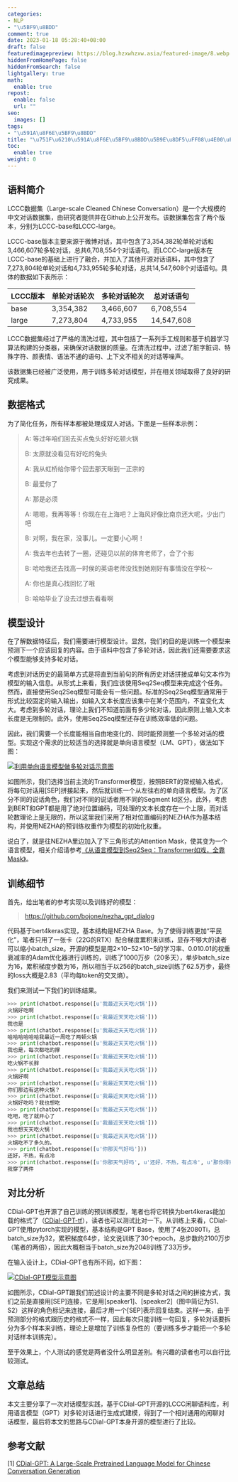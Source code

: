 ```yaml
---
categories:
- NLP
- "\u5BF9\u8BDD"
comment: true
date: 2023-01-18 05:28:40+08:00
draft: false
featuredimagepreview: https://blog.hzxwhzxw.asia/featured-image/8.webp
hiddenFromHomePage: false
hiddenFromSearch: false
lightgallery: true
math:
  enable: true
repost:
  enable: false
  url: ""
seo:
  images: []
tags:
- "\u591A\u8F6E\u5BF9\u8BDD"
title: "\u751F\u6210\u591A\u8F6E\u5BF9\u8BDD\u5B9E\u8DF5\uFF08\u4E00\uFF09"
toc:
  enable: true
weight: 0
---
```


## 语料简介

LCCC数据集（Large-scale Cleaned Chinese Conversation）是一个大规模的中文对话数据集，由研究者提供并在Github上公开发布。该数据集包含了两个版本，分别为LCCC-base和LCCC-large。

LCCC-base版本主要来源于微博对话，其中包含了3,354,382轮单轮对话和3,466,607轮多轮对话，总共6,708,554个对话语句。而LCCC-large版本在LCCC-base的基础上进行了融合，并加入了其他开源对话语料，其中包含了7,273,804轮单轮对话和4,733,955轮多轮对话，总共14,547,608个对话语句。具体的数据如下表所示：

| LCCC版本 | 单轮对话轮次 | 多轮对话轮次 | 总对话语句 |
| -------- | ------------ | ------------ | ---------- |
| base     | 3,354,382    | 3,466,607    | 6,708,554  |
| large    | 7,273,804    | 4,733,955    | 14,547,608 |

LCCC数据集经过了严格的清洗过程，其中包括了一系列手工规则和基于机器学习算法构建的分类器，来确保对话数据的质量。在清洗过程中，过滤了脏字脏词、特殊字符、颜表情、语法不通的语句、上下文不相关的对话等噪声。

该数据集已经被广泛使用，用于训练多轮对话模型，并在相关领域取得了良好的研究成果。

## 数据格式

为了简化任务，所有样本都被处理成双人对话。下面是一些样本示例：

>A: 等过年咱们回去买点兔头好好吃顿火锅
>
>B: 太原就没看见有好吃的兔头
>
>A: 我从虹桥给你带个回去那天瞅到一正宗的
>
>B: 最爱你了
>
>A: 那是必须
>
>A: 嗯嗯，我再等等！你现在在上海吧？上海风好像比南京还大呢，少出门吧
>
>B: 对啊，我在家，没事儿。一定要小心啊！
>
>A: 我去年也去转了一圈，还碰见以前的体育老师了，合了个影
>
>B: 哈哈我还去找高一时侯的英语老师没找到她刚好有事情没在学校～
>
>A: 你也是真心找回忆了哦
>
>B: 哈哈毕业了没去过想去看看啊

## 模型设计

在了解数据特征后，我们需要进行模型设计。显然，我们的目的是训练一个模型来预测下一个应该回复的内容。由于语料中包含了多轮对话，因此我们还需要要求这个模型能够支持多轮对话。

考虑到对话历史的最简单方式是将直到当前句的所有历史对话拼接成单句文本作为模型的输入信息。从形式上来看，我们应该使用Seq2Seq模型来完成这个任务。然而，直接使用Seq2Seq模型可能会有一些问题。标准的Seq2Seq模型通常用于形式比较固定的输入输出，如输入文本长度应该集中在某个范围内，不宜变化太大。考虑到多轮对话，理论上我们不知道前面有多少轮对话，因此原则上输入文本长度是无限制的。此外，使用Seq2Seq模型还存在训练效率低的问题。

因此，我们需要一个长度能相当自由地变化的、同时能预测整一个多轮对话的模型。实现这个需求的比较适当的选择就是单向语言模型（LM、GPT），做法如下图：

[![利用单向语言模型做多轮对话示意图](https://image-1304916025.cos.ap-nanjing.myqcloud.com/typora-603395458.png)](https://kexue.fm/usr/uploads/2020/09/603395458.png)

如图所示，我们选择当前主流的Transformer模型，按照BERT的常规输入格式，将每句对话用[SEP]拼接起来，然后就训练一个从左往右的单向语言模型。为了区分不同的说话角色，我们对不同的说话者用不同的Segment Id区分。此外，考虑到BERT和GPT都是用了绝对位置编码，可处理的文本长度存在一个上限，而对话轮数理论上是无限的，所以这里我们采用了相对位置编码的NEZHA作为基本结构，并使用NEZHA的预训练权重作为模型的初始化权重。

说白了，就是往NEZHA里边加入了下三角形式的Attention Mask，使其变为一个语言模型，相关介绍请参考[《从语言模型到Seq2Seq：Transformer如戏，全靠Mask》](https://kexue.fm/archives/6933)。

## 训练细节

首先，给出笔者的参考实现以及训练好的模型：

> https://github.com/bojone/nezha_gpt_dialog

代码基于bert4keras实现，基本结构是NEZHA Base。为了使得训练更加“平民化”，笔者只用了一张卡（22G的RTX）配合梯度累积来训练，显存不够大的读者可以缩小batch_size。开源的模型是用2×10−52×10−5的学习率、0.010.01的权重衰减率的Adam优化器进行训练的，训练了1000万步（20多天），单步batch_size为16，累积梯度步数为16，所以相当于以256的batch_size训练了62.5万步，最终的loss大概是2.83（平均每token的交叉熵）。

我们来测试一下我们的训练结果。

```python
>>> print(chatbot.response([u'我最近天天吃火锅']))
火锅好吃啊
>>> print(chatbot.response([u'我最近天天吃火锅']))
我也是
>>> print(chatbot.response([u'我最近天天吃火锅']))
哈哈哈哈哈哈我最近一周吃了两顿火锅
>>> print(chatbot.response([u'我最近天天吃火锅']))
我也是，每次都吃的撑
>>> print(chatbot.response([u'我最近天天吃火锅']))
吃火锅不长胖
>>> print(chatbot.response([u'我最近天天吃火锅']))
火锅好啊
>>> print(chatbot.response([u'我最近天天吃火锅']))
你们那边有这种火锅？
>>> print(chatbot.response([u'我最近天天吃火锅']))
火锅好吃吗？我也想吃
>>> print(chatbot.response([u'我最近天天吃火锅']))
吃吧，吃了就开心了
>>> print(chatbot.response([u'我最近天天吃火锅']))
我也想天天吃火锅！
>>> print(chatbot.response([u'我最近天天吃火锅']))
火锅吃不了多久的。
>>> print(chatbot.response([u'你那天气好吗']))
还好，不热，有点冷
>>> print(chatbot.response([u'你那天气好吗', u'还好，不热，有点冷', u'那你得穿多厚的衣服']))
我穿了两件
```

## 对比分析

CDial-GPT也开源了自己训练的预训练模型，笔者也将它转换为bert4keras能加载的格式了（[CDial-GPT-tf](https://github.com/bojone/CDial-GPT-tf)），读者也可以测试比对一下。从训练上来看，CDial-GPT使用pytorch实现的模型，基本结构是GPT Base，使用了4张2080Ti，总batch_size为32，累积梯度64步，论文说训练了30个epoch，总步数约2100万步（笔者的两倍），因此大概相当于batch_size为2048训练了33万步。

在输入设计上，CDial-GPT也有所不同，如下图：

[![CDial-GPT模型示意图](https://image-1304916025.cos.ap-nanjing.myqcloud.com/typora-727199313.png)](https://kexue.fm/usr/uploads/2020/09/727199313.png)

如图所示，CDial-GPT跟我们前述设计的主要不同是多轮对话之间的拼接方式，我们之前是直接用[SEP]连接，它是用[speaker1]、[speaker2]（图中简记为S1、S2）这样的角色标记来连接，最后才用一个[SEP]表示回复结束。这样一来，由于预测部分的格式跟历史的格式不一样，因此每次只能训练一句回复，多轮对话要拆分为多个样本来训练，理论上是增加了训练复杂性的（要训练多步才能把一个多轮对话样本训练完）。

至于效果上，个人测试的感觉是两者没什么明显差别。有兴趣的读者也可以自行比较测试。

## 文章总结

本文主要分享了一次对话模型实践，基于CDial-GPT开源的LCCC闲聊语料库，利用语言模型（GPT）对多轮对话进行生成式建模，得到了一个相对通用的闲聊对话模型，最后将本文的思路与CDial-GPT本身开源的模型进行了比较。

## 参考文献

[1] [CDial-GPT: A Large-Scale Pretrained Language Model for Chinese Conversation Generation](https://arxiv.org/abs/2009.00300)
